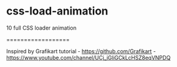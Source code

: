 css-load-animation
==================

10 full CSS loader animation

==================

Inspired by Grafikart tutorial - https://github.com/Grafikart - https://www.youtube.com/channel/UCj_iGliGCkLcHSZ8eqVNPDQ
